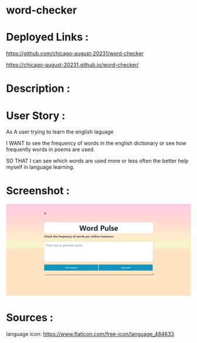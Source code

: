 # word-checker

# Deployed Links :

https://github.com/chicago-august-20231/word-checker

https://chicago-august-20231.github.io/word-checker/

# Description :

# User Story :

As A user trying to learn the english laguage

I WANT to see the frequency of words in the english dictionary or see how frequently words in poems are used.

SO THAT I can see which words are used more or less often the better help myself in language learning. 

# Screenshot :

![Alt text](image.png)

# Sources :

language icon: https://www.flaticon.com/free-icon/language_484633
